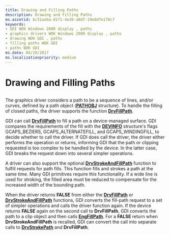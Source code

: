```yaml
---
title: Drawing and Filling Paths
description: Drawing and Filling Paths
ms.assetid: bc31aeba-d1f1-4e38-a8df-19e8d7e178c7
keywords:
- GDI WDK Windows 2000 display , paths
- graphics drivers WDK Windows 2000 display , paths
- drawing WDK GDI , paths
- filling paths WDK GDI
- paths WDK GDI
ms.date: 04/20/2017
ms.localizationpriority: medium
---
```


# Drawing and Filling Paths


## <span id="ddk_drawing_and_filling_paths_gg"></span><span id="DDK_DRAWING_AND_FILLING_PATHS_GG"></span>


The graphics driver considers a path to be a sequence of lines, and/or curves, defined by a path object ([**PATHOBJ**](https://msdn.microsoft.com/library/windows/hardware/ff568849) structure). To handle the filling of closed paths, the driver supports the function [**DrvFillPath**](https://msdn.microsoft.com/library/windows/hardware/ff556220).

GDI can call [**DrvFillPath**](https://msdn.microsoft.com/library/windows/hardware/ff556220) to fill a path on a device-managed surface. GDI compares the requirements of the fill with the [**DEVINFO**](https://msdn.microsoft.com/library/windows/hardware/ff552835) structure's flags GCAPS\_BEZIERS, GCAPS\_ALTERNATEFILL, and GCAPS\_WINDINGFILL, to decide whether to call the driver. If GDI does call the driver, the driver either performs the operation or returns, informing GDI that the path or clipping requested is too complex to be handled by the device. In the latter case, GDI breaks the request down into several simpler operations.

A driver can also support the optional [**DrvStrokeAndFillPath**](https://msdn.microsoft.com/library/windows/hardware/ff556311) function to fulfill requests for path fills. This function fills and strokes a path at the same time. Many GDI primitives require this functionality. If a wide line is used for stroking, the filled area must be reduced to compensate for the increased width of the bounding path.

When the driver returns **FALSE** from either the [**DrvFillPath**](https://msdn.microsoft.com/library/windows/hardware/ff556220) or [**DrvStrokeAndFillPath**](https://msdn.microsoft.com/library/windows/hardware/ff556311) functions, GDI converts the fill-path request to a set of simpler operations and calls the driver function again. If the device returns **FALSE** again on the second call to **DrvFillPath**, GDI converts the path to a clip object and then calls [**EngFillPath**](https://msdn.microsoft.com/library/windows/hardware/ff564860). For a **FALSE** return when **DrvStrokeAndFillPath** is recalled, GDI can convert the call into separate calls to [**DrvStrokePath**](https://msdn.microsoft.com/library/windows/hardware/ff556316) and **DrvFillPath**.

 

 





